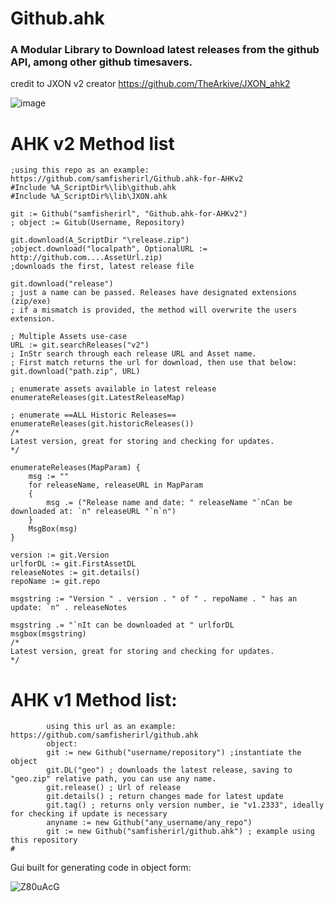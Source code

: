 <h1>Github.ahk</h1>
<h3>A Modular Library to Download latest releases from the github API, among other github timesavers. </h3>
<p class="has-line-data" data-line-start="1" data-line-end="2">
 
credit to JXON v2 creator https://github.com/TheArkive/JXON_ahk2

![image](https://github.com/samfisherirl/github.ahk/assets/98753696/536823be-20e6-43f2-a612-c780953e2bdf)

# AHK v2 Method list 

```autohotkey
;using this repo as an example: https://github.com/samfisherirl/Github.ahk-for-AHKv2
#Include %A_ScriptDir%\lib\github.ahk
#Include %A_ScriptDir%\lib\JXON.ahk

git := Github("samfisherirl", "Github.ahk-for-AHKv2")
; object := Gitub(Username, Repository)

git.download(A_ScriptDir "\release.zip")
;object.download("localpath", OptionalURL := http://github.com....AssetUrl.zip)
;downloads the first, latest release file

git.download("release")
; just a name can be passed. Releases have designated extensions (zip/exe)
; if a mismatch is provided, the method will overwrite the users extension.

; Multiple Assets use-case
URL := git.searchReleases("v2")
; InStr search through each release URL and Asset name.
; First match returns the url for download, then use that below:
git.download("path.zip", URL)

; enumerate assets available in latest release
enumerateReleases(git.LatestReleaseMap)

; enumerate ==ALL Historic Releases==
enumerateReleases(git.historicReleases())
/*
Latest version, great for storing and checking for updates.
*/

enumerateReleases(MapParam) {
    msg := ""
    for releaseName, releaseURL in MapParam
    {
        msg .= ("Release name and date: " releaseName "`nCan be downloaded at: `n" releaseURL "`n`n")
    }
    MsgBox(msg)
}

version := git.Version
urlforDL := git.FirstAssetDL
releaseNotes := git.details()
repoName := git.repo

msgstring := "Version " . version . " of " . repoName . " has an update: `n" . releaseNotes

msgstring .= "`nIt can be downloaded at " urlforDL
msgbox(msgstring)
/*
Latest version, great for storing and checking for updates.
*/
 ```

# AHK v1 Method list:
        
```autohotkey
        using this url as an example: https://github.com/samfisherirl/github.ahk
        object: 
        git := new Github("username/repository") ;instantiate the object
        git.DL("geo") ; downloads the latest release, saving to "geo.zip" relative path, you can use any name. 
        git.release() ; Url of release 
        git.details() ; return changes made for latest update
        git.tag() ; returns only version number, ie "v1.2333", ideally for checking if update is necessary
        anyname := new Github("any_username/any_repo") 
        git := new Github("samfisherirl/github.ahk") ; example using this repository
#
```
 
 
Gui built for generating code in object form:


![Z80uAcG](https://user-images.githubusercontent.com/98753696/194636178-385c2dcb-1220-474c-b3ae-a09b33c94339.png)

 
